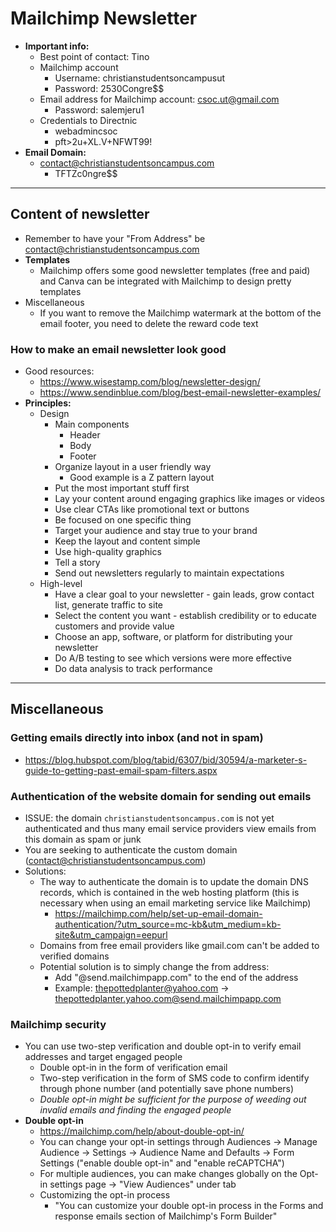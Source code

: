 # Mailchimp Newsletter 
- **Important info:**
	- Best point of contact: Tino
	- Mailchimp account
		- Username: christianstudentsoncampusut 
		- Password: 2530Congre\$$
	- Email address for Mailchimp account: csoc.ut@gmail.com
		- Password: salemjeru1
	- Credentials to Directnic
		- webadmincsoc  
		- pft>2u+XL.V+NFWT99!
- **Email Domain:**
	- contact@christianstudentsoncampus.com
		- TFTZc0ngre\$$


---

## Content of newsletter
- Remember to have your "From Address" be contact@christianstudentsoncampus.com
- **Templates**
	- Mailchimp offers some good newsletter templates (free and paid) and Canva can be integrated with Mailchimp to design pretty templates
- Miscellaneous
	- If you want to remove the Mailchimp watermark at the bottom of the email footer, you need to delete the reward code text

### How to make an email newsletter look good
- Good resources:
	- https://www.wisestamp.com/blog/newsletter-design/
	- https://www.sendinblue.com/blog/best-email-newsletter-examples/
- **Principles:**
	- Design
		- Main components
			- Header
			- Body
			- Footer
		- Organize layout in a user friendly way
			- Good example is a Z pattern layout
		- Put the most important stuff first
		- Lay your content around engaging graphics like images or videos
		- Use clear CTAs like promotional text or buttons
		- Be focused on one specific thing
		- Target your audience and stay true to your brand
		- Keep the layout and content simple
		- Use high-quality graphics
		- Tell a story
		- Send out newsletters regularly to maintain expectations
	- High-level
		- Have a clear goal to your newsletter - gain leads, grow contact list, generate traffic to site
		- Select the content you want - establish credibility or to educate customers and provide value
		- Choose an app, software, or platform for distributing your newsletter
		- Do A/B testing to see which versions were more effective
		- Do data analysis to track performance

---

## Miscellaneous

### Getting emails directly into inbox (and not in spam)
- https://blog.hubspot.com/blog/tabid/6307/bid/30594/a-marketer-s-guide-to-getting-past-email-spam-filters.aspx

### Authentication of the website domain for sending out emails
- ISSUE: the domain `christianstudentsoncampus.com` is not yet authenticated and thus many email service providers view emails from this domain as spam or junk
- You are seeking to authenticate the custom domain (contact@christianstudentsoncampus.com)
- Solutions:
	- The way to authenticate the domain is to update the domain DNS records, which is contained in the web hosting platform (this is necessary when using an email marketing service like Mailchimp)
		- https://mailchimp.com/help/set-up-email-domain-authentication/?utm_source=mc-kb&utm_medium=kb-site&utm_campaign=eepurl
	- Domains from free email providers like gmail.com can't be added to verified domains
	- Potential solution is to simply change the from address:
		- Add "@send.mailchimpapp.com" to the end of the address
		- Example: thepottedplanter@yahoo.com -> thepottedplanter.yahoo.com@send.mailchimpapp.com

### Mailchimp security 
- You can use two-step verification and double opt-in to verify email addresses and target engaged people
	- Double opt-in in the form of verification email
	- Two-step verification in the form of SMS code to confirm identify through phone number (and potentially save phone numbers)
	- *Double opt-in might be sufficient for the purpose of weeding out invalid emails and finding the engaged people*
- **Double opt-in**
	- https://mailchimp.com/help/about-double-opt-in/
	- You can change your opt-in settings through Audiences -> Manage Audience -> Settings -> Audience Name and Defaults -> Form Settings ("enable double opt-in" and "enable reCAPTCHA")
	- For multiple audiences, you can make changes globally on the Opt-in settings page -> "View Audiences" under tab
	- Customizing the opt-in process
		- "You can customize your double opt-in process in the Forms and response emails section of Mailchimp's Form Builder"


	